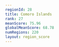 ```yaml
---
regionId: 28
title: Comoro Islands
rank: 27
meanScore: 75.96
globalMeanScore: 68.78
numRegions: 220
layout: region_score
---
```

